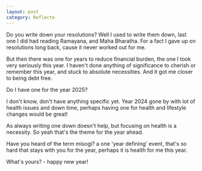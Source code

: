 ```yaml
---
layout: post
category: Reflecte
---
```


Do you write down your resolutions? 
Well I used to write them down, last one I did had reading Ramayana, and Maha Bharatha.
For a fact I gave up on resolutions long back, cause it never worked out for me.

But then there was one for years to reduce financial burden, the one I took very seriously this year.
I haven't done anything of significance to cherish or remember this year, and stuck to absolute necessities.
And it got me closer to being debt free.

Do I have one for the year 2025?

I don't know, don't have anything specific yet.
Year 2024 gone by with lot of health issues and down time, perhaps having one for health and lifestyle changes would be great!

As always writing one down doesn't help, but focusing on health is a necessity.
So yeah that's the theme for the year ahead.

Have you heard of the term misogi? a one 'year defining' event, that's so hard that stays with you for the year,
perhaps it is health for me this year.

What's yours? - happy new year!
